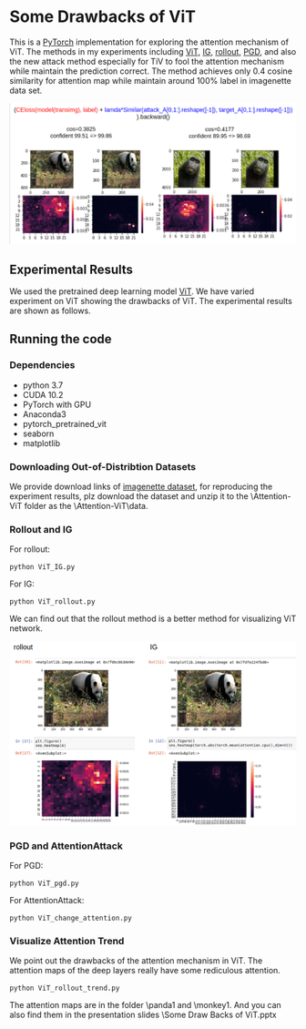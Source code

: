 # Some Drawbacks of ViT

This is a [PyTorch](http://pytorch.org) implementation for exploring the attention mechanism of ViT. The methods in my experiments including [ViT](https://arxiv.org/abs/1703.01365), [IG](https://arxiv.org/abs/1703.01365), [rollout](https://arxiv.org/abs/2005.00928), [PGD](https://arxiv.org/abs/1706.06083), and also the new attack method especially for TiV to fool the attention mechanism while maintain the prediction correct. The method achieves only 0.4 cosine similarity for attention map while maintain around 100% label in imagenette data set.
<p align="center">
<img src="./figs/AttentionAttack.png" width="750">
</p>

## Experimental Results

We used the pretrained deep learning model [ViT](https://github.com/lukemelas/PyTorch-Pretrained-ViT). We have varied experiment on ViT showing the drawbacks of ViT. The experimental results are shown as follows.

## Running the code

### Dependencies
* python 3.7
* CUDA 10.2
* PyTorch with GPU
* Anaconda3
* pytorch_pretrained_vit
* seaborn
* matplotlib

### Downloading  Out-of-Distribtion Datasets
We provide download links of [imagenette dataset](), for reproducing the experiment results, plz download the dataset and unzip it to the \Attention-ViT folder as the \Attention-ViT\data.



### Rollout and IG

For rollout:
```
python ViT_IG.py
```
For IG:
```
python ViT_rollout.py
```
We can find out that the rollout method is a better method for visualizing ViT network.
<p align="center">
<img src="./figs/rollout0IG.png" width="1000">
</p>

### PGD and AttentionAttack
For PGD:
```
python ViT_pgd.py
```
For AttentionAttack:
```
python ViT_change_attention.py
```
### Visualize Attention Trend
We point out the drawbacks of the attention mechanism in ViT. The attention maps of the deep layers really have some rediculous attention.
```
python ViT_rollout_trend.py
```
The attention maps are in the folder \panda1 and \monkey1. And you can also find them in the presentation slides \Some Draw Backs of ViT.pptx

